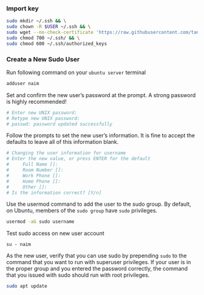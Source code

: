 ### Import key

```bash
sudo mkdir ~/.ssh && \
sudo chown -R $USER ~/.ssh && \
sudo wget --no-check-certificate 'https://raw.githubusercontent.com/tankibaj/ssh/master/id_rsa.pub' -O ~/.ssh/authorized_keys && \
sudo chmod 700 ~/.ssh/ && \
sudo chmod 600 ~/.ssh/authorized_keys
```

### Create a New Sudo User

Run following command on your `ubuntu server` terminal

```bash
adduser naim
```



Set and confirm the new user’s password at the prompt. A strong password is highly recommended!

```bash
# Enter new UNIX password:
# Retype new UNIX password:
# passwd: password updated successfully
```



Follow the prompts to set the new user’s information. It is fine to accept the defaults to leave all of this information blank.

```bash
# Changing the user information for username
# Enter the new value, or press ENTER for the default
#     Full Name []:
#     Room Number []:
#     Work Phone []:
#     Home Phone []:
#     Other []:
# Is the information correct? [Y/n]
```



Use the usermod command to add the user to the sudo group. By default, on Ubuntu, members of the `sudo group` have `sudo` privileges.

```bash
usermod -aG sudo username
```



Test sudo access on new user account

```
su - naim
```



As the new user, verify that you can use sudo by prepending `sudo` to the command that you want to run with superuser privileges. If your user is in the proper group and you entered the password correctly, the command that you issued with sudo should run with root privileges.

```bash
sudo apt update
```
